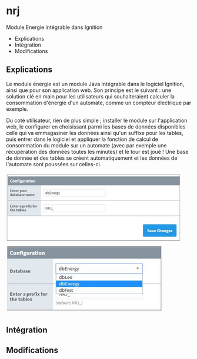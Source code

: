 # nrj
Module Energie intégrable dans Ignition

* Explications
* Intégration
* Modifications

## Explications
Le module énergie est un module Java intégrable dans le logiciel Ignition, ainsi que pour son application web.
Son principe est le suivant : une solution clé en main pour les utilisateurs qui souhaiteraient calculer la consommation d'énergie d'un automate, comme un compteur électrique par exemple.

Du coté utilisateur, rien de plus simple ; installer le module sur l'application web, le configurer en choisissant parmi les bases de données disponibles celle qui va emmagasiner les données ainsi qu'un suffixe pour les tables, puis entrer dans le logiciel et appliquer la fonction de calcul de consommation  du module sur un automate (avec par exemple une récupération des données toutes les minutes) et le tour est joué ! Une base de donnée et des tables se créent automatiquement et les données de l'automate sont poussées sur celles-ci.

![Screen Interface](img/Capture.JPG)
![Screen Interface2](img/Capture2.JPG)
## Intégration

## Modifications
